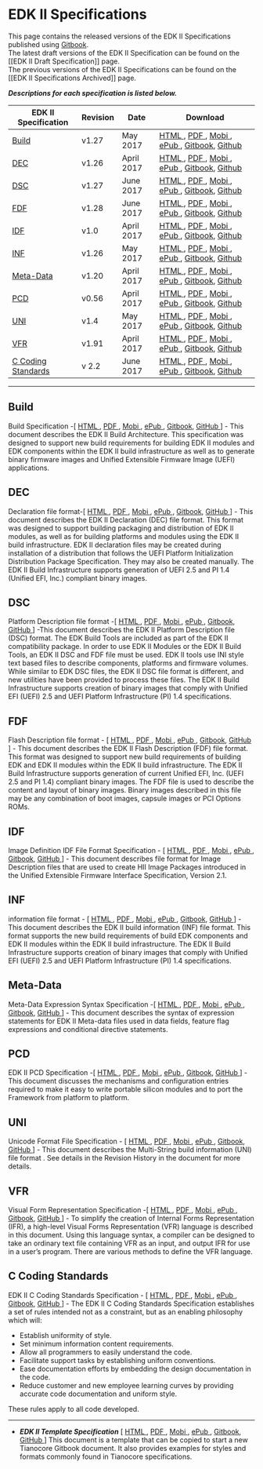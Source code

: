 # **EDK II Specifications**
This page contains the released versions of the EDK II Specifications published using [Gitbook](https://www.gitbook.com).<br>
The latest draft versions of the EDK II Specification can be found on the [[EDK II Draft Specification]] page.<Br>
The previous versions of the EDK II Specifications can be found on the [[EDK II Specifications Archived]] page.

**_Descriptions for each specification is listed below._**

| EDK II Specification | Revision  | Date | Download |
| ---------------------| --------- | ---- |---------------------------------------------|
|[Build](#build) |v1.27   | May 2017   | [HTML   ](https://edk2-docs.gitbooks.io/edk-ii-build-specification/content/v/release/1.27/), [PDF    ](https://www.gitbook.com/download/pdf/book/edk2-docs/edk-ii-build-specification/v/release/1.27), [Mobi   ](https://www.gitbook.com/download/mobi/book/edk2-docs/edk-ii-build-specification/v/release/1.27), [ePub   ](https://www.gitbook.com/download/epub/book/edk2-docs/edk-ii-build-specification/v/release/1.27), [Gitbook](https://www.gitbook.com/book/edk2-docs/edk-ii-build-specification), [Github ](https://github.com/tianocore-docs/edk2-BuildSpecification/tree/release/1.27) |
|[DEC](#dec)     |v1.26   | April 2017 |[HTML   ](https://edk2-docs.gitbooks.io/edk-ii-dec-specification/content/v/release/1.26/), [PDF    ](https://www.gitbook.com/download/pdf/book/edk2-docs/edk-ii-dec-specification/v/release/1.26), [Mobi   ](https://www.gitbook.com/download/mobi/book/edk2-docs/edk-ii-dec-specification/v/release/1.26), [ePub   ](https://www.gitbook.com/download/epub/book/edk2-docs/edk-ii-dec-specification/v/release/1.26), [Gitbook](https://www.gitbook.com/book/edk2-docs/edk-ii-dec-specification), [Github ](https://github.com/tianocore-docs/edk2-DecSpecification/tree/release/1.26)|
|[DSC](#dsc)     |v1.27   | June 2017  | [HTML   ](https://edk2-docs.gitbooks.io/edk-ii-dsc-specification/content/v/release/1.27/), [PDF    ](https://www.gitbook.com/download/pdf/book/edk2-docs/edk-ii-dsc-specification/v/release/1.27), [Mobi   ](https://www.gitbook.com/download/mobi/book/edk2-docs/edk-ii-dsc-specification/v/release/1.27), [ePub   ](https://www.gitbook.com/download/epub/book/edk2-docs/edk-ii-dsc-specification/v/release/1.27), [Gitbook](https://www.gitbook.com/book/edk2-docs/edk-ii-dsc-specification/details), [Github ](https://github.com/tianocore-docs/edk2-DscSpecification/tree/release/1.27)|
|[FDF](#fdf)     |v1.28   | June 2017  | [HTML   ](https://edk2-docs.gitbooks.io/edk-ii-fdf-specification/content/v/release/1.28/), [PDF    ](https://www.gitbook.com/download/pdf/book/edk2-docs/edk-ii-fdf-specification/v/release/1.28), [Mobi   ](https://www.gitbook.com/download/mobi/book/edk2-docs/edk-ii-fdf-specification/v/release/1.28), [ePub   ](https://www.gitbook.com/download/epub/book/edk2-docs/edk-ii-fdf-specification/v/release/1.28), [Gitbook](https://www.gitbook.com/book/edk2-docs/edk-ii-fdf-specification), [Github ](https://github.com/tianocore-docs/edk2-FdfSpecification/tree/release/1.28)|
|[IDF](#idf)     |v1.0    | April 2017 | [HTML   ](https://edk2-docs.gitbooks.io/edk-ii-idf-specification/content/v/release/1.00/), [PDF    ](https://www.gitbook.com/download/pdf/book/edk2-docs/edk-ii-idf-specification/v/release/1.00), [Mobi   ](https://www.gitbook.com/download/mobi/book/edk2-docs/edk-ii-idf-specification/v/release/1.00), [ePub   ](https://www.gitbook.com/download/epub/book/edk2-docs/edk-ii-idf-specification/v/release/1.00), [Gitbook](https://www.gitbook.com/book/edk2-docs/edk-ii-idf-specification), [Github ](https://github.com/tianocore-docs/edk2-IdfSpecification/tree/release/1.00) |
|[INF](#inf)     |v1.26   | May 2017   | [HTML   ](https://edk2-docs.gitbooks.io/edk-ii-inf-specification/content/v/release/1.26/), [PDF    ](https://www.gitbook.com/download/pdf/book/edk2-docs/edk-ii-inf-specification/v/release/1.26), [Mobi   ](https://www.gitbook.com/download/mobi/book/edk2-docs/edk-ii-inf-specification/v/release/1.26), [ePub   ](https://www.gitbook.com/download/epub/book/edk2-docs/edk-ii-inf-specification/v/release/1.26), [Gitbook](https://www.gitbook.com/book/edk2-docs/edk-ii-inf-specification), [Github ](https://github.com/tianocore-docs/edk2-InfSpecification/tree/release/1.26) |
|[Meta-Data](#meta-data)  | v1.20      | April 2017 | [HTML   ](https://edk2-docs.gitbooks.io/edk-ii-meta-data-expression-syntax-specification/content/v/release/1.20/), [PDF    ](https://www.gitbook.com/download/pdf/book/edk2-docs/edk-ii-meta-data-expression-syntax-specification/v/release/1.20), [Mobi   ](https://www.gitbook.com/download/mobi/book/edk2-docs/edk-ii-meta-data-expression-syntax-specification/v/release/1.20), [ePub   ](https://www.gitbook.com/download/epub/book/edk2-docs/edk-ii-meta-data-expression-syntax-specification/v/releas/1.20), [Gitbook](https://www.gitbook.com/book/edk2-docs/edk-ii-meta-data-expression-syntax-specification), [Github ](https://github.com/tianocore-docs/edk2-MetaDataExpressionSyntaxSpecification/tree/release/1.20) |
|[PCD](#pcd)     | v0.56  | April 2017 | [HTML   ](https://edk2-docs.gitbooks.io/edk-ii-pcd-specification/content/v/release/0.56/), [PDF    ](https://www.gitbook.com/download/pdf/book/edk2-docs/edk-ii-pcd-specification/v/release/0.56), [Mobi   ](https://www.gitbook.com/download/mobi/book/edk2-docs/edk-ii-pcd-specification/v/release/0.56), [ePub   ](https://www.gitbook.com/download/epub/book/edk2-docs/edk-ii-pcd-specification/v/release/0.56), [Gitbook](https://www.gitbook.com/book/edk2-docs/edk-ii-pcd-specification), [Github ](https://github.com/tianocore-docs/edk2-PcdSpecification/tree/release/0.56) |
|[UNI](#uni)     | v1.4   | May 2017   | [HTML   ](https://edk2-docs.gitbooks.io/edk-ii-uni-specification/content/v/release/1.40/), [PDF    ](https://www.gitbook.com/download/pdf/book/edk2-docs/edk-ii-uni-specification/v/release/1.40), [Mobi   ](https://www.gitbook.com/download/mobi/book/edk2-docs/edk-ii-uni-specification/v/release/1.40), [ePub   ](https://www.gitbook.com/download/epub/book/edk2-docs/edk-ii-uni-specification/v/release/1.40), [Gitbook](https://www.gitbook.com/book/edk2-docs/edk-ii-uni-specification), [Github ](https://github.com/tianocore-docs/edk2-UniSpecification/tree/release/1.40) |
|[VFR](#vfr)     | v1.91  | April 2017 |[HTML   ](https://edk2-docs.gitbooks.io/edk-ii-vfr-specification/content/v/release/1.91/), [PDF    ](https://www.gitbook.com/download/pdf/book/edk2-docs/edk-ii-vfr-specification/v/release/1.91), [Mobi   ](https://www.gitbook.com/download/mobi/book/edk2-docs/edk-ii-vfr-specification/v/release/1.91), [ePub   ](https://www.gitbook.com/download/epub/book/edk2-docs/edk-ii-vfr-specification/v/release/1.91), [Gitbook](https://www.gitbook.com/book/edk2-docs/edk-ii-vfr-specification), [Github ](https://github.com/tianocore-docs/edk2-VfrSpecification/tree/release/1.91) |
| [C Coding Standards](#c-coding-standards) | v 2.2 | June 2017 | [HTML   ](https://edk2-docs.gitbooks.io/edk-ii-c-coding-standards-specification/content/v/release/2.20/), [PDF    ](https://www.gitbook.com/download/pdf/book/edk2-docs/edk-ii-c-coding-standards-specification/v/release/2.20), [Mobi   ](https://www.gitbook.com/download/mobi/book/edk2-docs/edk-ii-c-coding-standards-specification/v/release/2.20), [ePub   ](https://www.gitbook.com/download/epub/book/edk2-docs/edk-ii-c-coding-standards-specification/v/release/2.20), [Gitbook](https://www.gitbook.com/book/edk2-docs/edk-ii-c-coding-standards-specification), [Github ](https://github.com/tianocore-docs/edk2-CCodingStandardsSpecification/tree/release/2.20)|







---

## Build 
Build Specification -\[
[HTML   ](https://www.gitbook.com/read/book/edk2-docs/edk-ii-build-specification),
[PDF    ](https://www.gitbook.com/download/pdf/book/edk2-docs/edk-ii-build-specification),
[Mobi   ](https://www.gitbook.com/download/mobi/book/edk2-docs/edk-ii-build-specification),
[ePub   ](https://www.gitbook.com/download/epub/book/edk2-docs/edk-ii-build-specification),
[Gitbook](https://www.gitbook.com/book/edk2-docs/edk-ii-build-specification),
[GitHub ](https://github.com/tianocore-docs/edk2-BuildSpecification)
\] - This document describes the EDK II Build Architecture. This specification was designed to support new build requirements for building EDK II modules and EDK components within the EDK II build infrastructure as well as to generate binary firmware images and Unified Extensible Firmware Image (UEFI) applications.

## DEC
Declaration file format-\[
[HTML   ](https://www.gitbook.com/read/book/edk2-docs/edk-ii-dec-specification),
[PDF    ](https://www.gitbook.com/download/pdf/book/edk2-docs/edk-ii-dec-specification),
[Mobi   ](https://www.gitbook.com/download/mobi/book/edk2-docs/edk-ii-dec-specification),
[ePub   ](https://www.gitbook.com/download/epub/book/edk2-docs/edk-ii-dec-specification),
[Gitbook](https://www.gitbook.com/book/edk2-docs/edk-ii-dec-specification),
[GitHub ](https://github.com/tianocore-docs/edk2-DecSpecification)
\] - This document describes the EDK II Declaration (DEC) file format. This format was designed to support building packaging and distribution of EDK II modules, as well as for building platforms and modules using the EDK II build infrastructure. EDK II declaration files may be created during installation of a distribution that follows the UEFI Platform Initialization Distribution Package Specification. They may also be created manually. The EDK II Build Infrastructure supports generation of UEFI 2.5 and PI 1.4 (Unified EFI, Inc.) compliant binary images.

## DSC
Platform Description file format -\[
[HTML   ](https://www.gitbook.com/read/book/edk2-docs/edk-ii-dsc-specification),
[PDF    ](https://www.gitbook.com/download/pdf/book/edk2-docs/edk-ii-dsc-specification),
[Mobi   ](https://www.gitbook.com/download/mobi/book/edk2-docs/edk-ii-dsc-specification),
[ePub   ](https://www.gitbook.com/download/epub/book/edk2-docs/edk-ii-dsc-specification),
[Gitbook](https://www.gitbook.com/book/edk2-docs/edk-ii-dsc-specification/details),
[GitHub ](https://github.com/tianocore-docs/edk2-DscSpecification)
\] -This document describes the EDK II Platform Description file (DSC) format. The EDK Build Tools are included as part of the EDK II compatibility package. In order to use EDK II Modules or the EDK II Build Tools, an EDK II DSC and FDF file must be used. EDK II tools use INI style text based files to describe components, platforms and firmware volumes. While similar to EDK DSC files, the EDK II DSC file format is different, and new utilities have been provided to process these files. The EDK II Build Infrastructure supports creation of binary images that comply with Unified EFI (UEFI) 2.5 and UEFI Platform Infrastructure (PI) 1.4 specifications.


## FDF
Flash Description file format - \[
[HTML   ](https://www.gitbook.com/read/book/edk2-docs/edk-ii-fdf-specification),
[PDF    ](https://www.gitbook.com/download/pdf/book/edk2-docs/edk-ii-fdf-specification),
[Mobi   ](https://www.gitbook.com/download/mobi/book/edk2-docs/edk-ii-fdf-specification),
[ePub   ](https://www.gitbook.com/download/epub/book/edk2-docs/edk-ii-fdf-specification),
[Gitbook](https://www.gitbook.com/book/edk2-docs/edk-ii-fdf-specification),
[GitHub ](https://github.com/tianocore-docs/edk2-FdfSpecification)
\] - This document describes the EDK II Flash Description (FDF) file format. This format was designed to support new build requirements of building EDK and EDK II modules within the EDK II build infrastructure. The EDK II Build Infrastructure supports generation of current Unified EFI, Inc. (UEFI 2.5 and PI 1.4) compliant binary images. The FDF file is used to describe the content and layout of binary images. Binary images described in this file may be any combination of boot images, capsule images or PCI Options ROMs.

## IDF
Image Definition IDF File Format Specification -  \[
[HTML   ](https://www.gitbook.com/read/book/edk2-docs/edk-ii-idf-specification),
[PDF    ](https://www.gitbook.com/download/pdf/book/edk2-docs/edk-ii-idf-specification),
[Mobi   ](https://www.gitbook.com/download/mobi/book/edk2-docs/edk-ii-idf-specification),
[ePub   ](https://www.gitbook.com/download/epub/book/edk2-docs/edk-ii-idf-specification),
[Gitbook](https://www.gitbook.com/book/edk2-docs/edk-ii-idf-specification),
[GitHub ](https://github.com/tianocore-docs/edk2-IdfSpecification)
\] -
This document describes file format for Image Description files that are used to create HII Image Packages introduced in the Unified Extensible Firmware Interface Specification, Version 2.1.

## INF
information file format - \[
[HTML   ](https://www.gitbook.com/read/book/edk2-docs/edk-ii-inf-specification),
[PDF    ](https://www.gitbook.com/download/pdf/book/edk2-docs/edk-ii-inf-specification),
[Mobi   ](https://www.gitbook.com/download/mobi/book/edk2-docs/edk-ii-inf-specification),
[ePub   ](https://www.gitbook.com/download/epub/book/edk2-docs/edk-ii-inf-specification),
[Gitbook](https://www.gitbook.com/book/edk2-docs/edk-ii-inf-specification),
[GitHub ](https://github.com/tianocore-docs/edk2-InfSpecification)
\] - This document describes the EDK II build information (INF) file format. This format supports the new build requirements of build EDK components and EDK II modules within the EDK II build infrastructure. The EDK II Build Infrastructure supports creation of binary images that comply with Unified EFI (UEFI) 2.5 and UEFI Platform Infrastructure (PI) 1.4 specifications.

## Meta-Data
Meta-Data Expression Syntax Specification -\[
[HTML   ](https://www.gitbook.com/read/book/edk2-docs/edk-ii-meta-data-expression-syntax-specification),
[PDF    ](https://www.gitbook.com/download/pdf/book/edk2-docs/edk-ii-meta-data-expression-syntax-specification),
[Mobi   ](https://www.gitbook.com/download/mobi/book/edk2-docs/edk-ii-meta-data-expression-syntax-specification),
[ePub   ](https://www.gitbook.com/download/epub/book/edk2-docs/edk-ii-meta-data-expression-syntax-specification),
[Gitbook](https://www.gitbook.com/book/edk2-docs/edk-ii-meta-data-expression-syntax-specification),
[GitHub ](https://github.com/tianocore-docs/edk2-MetaDataExpressionSyntaxSpecification)
\] - This document describes the syntax of expression statements for EDK II Meta-data files used in data fields, feature flag expressions and conditional directive statements.

## PCD
EDK II PCD Specification -\[
[HTML   ](https://www.gitbook.com/read/book/edk2-docs/edk-ii-pcd-specification),
[PDF    ](https://www.gitbook.com/download/pdf/book/edk2-docs/edk-ii-pcd-specification),
[Mobi   ](https://www.gitbook.com/download/mobi/book/edk2-docs/edk-ii-pcd-specification),
[ePub   ](https://www.gitbook.com/download/epub/book/edk2-docs/edk-ii-pcd-specification),
[Gitbook](https://www.gitbook.com/book/edk2-docs/edk-ii-pcd-specification),
[GitHub ](https://github.com/tianocore-docs/edk2-PcdSpecification)
\] - This document discusses the mechanisms and configuration entries required to make it easy to write portable silicon modules and to port the Framework from platform to platform.


## UNI
Unicode Format File Specification -  \[
[HTML   ](https://www.gitbook.com/read/book/edk2-docs/edk-ii-uni-specification),
[PDF    ](https://www.gitbook.com/download/pdf/book/edk2-docs/edk-ii-uni-specification),
[Mobi   ](https://www.gitbook.com/download/mobi/book/edk2-docs/edk-ii-uni-specification),
[ePub   ](https://www.gitbook.com/download/epub/book/edk2-docs/edk-ii-uni-specification),
[Gitbook](https://www.gitbook.com/book/edk2-docs/edk-ii-uni-specification),
[GitHub ](https://github.com/tianocore-docs/edk2-UniSpecification)
\] - This document describes the Multi-String build information (UNI) file format . See details in the Revision History in the document for more details.

## VFR
Visual Form Representation Specification -\[
[HTML   ](https://www.gitbook.com/read/book/edk2-docs/edk-ii-vfr-specification),
[PDF    ](https://www.gitbook.com/download/pdf/book/edk2-docs/edk-ii-vfr-specification),
[Mobi   ](https://www.gitbook.com/download/mobi/book/edk2-docs/edk-ii-vfr-specification),
[ePub   ](https://www.gitbook.com/download/epub/book/edk2-docs/edk-ii-vfr-specification),
[Gitbook](https://www.gitbook.com/book/edk2-docs/edk-ii-vfr-specification),
[GitHub ](https://github.com/tianocore-docs/edk2-VfrSpecification)
\] - To simplify the creation of Internal Forms Representation (IFR), a high-level Visual Forms Representation (VFR) language is described in this document. Using this language syntax, a compiler can be designed to take an ordinary text file containing VFR as an input, and output IFR for use in a user’s program. There are various methods to define the VFR language.


## C Coding Standards
EDK II C Coding Standards Specification - \[
[HTML   ](https://www.gitbook.com/read/book/edk2-docs/edk-ii-c-coding-standards-specification),
[PDF    ](https://www.gitbook.com/download/pdf/book/edk2-docs/edk-ii-c-coding-standards-specification),
[Mobi   ](https://www.gitbook.com/download/mobi/book/edk2-docs/edk-ii-c-coding-standards-specification),
[ePub   ](https://www.gitbook.com/download/epub/book/edk2-docs/edk-ii-c-coding-standards-specification),
[Gitbook](https://www.gitbook.com/book/edk2-docs/edk-ii-c-coding-standards-specification),
[GitHub ](https://github.com/tianocore-docs/edk2-CCodingStandardsSpecification)
\] - The EDK II C Coding Standards Specification establishes a set of rules intended not as
a constraint, but as an enabling philosophy which will:
  * Establish uniformity of style.
  * Set minimum information content requirements.
  * Allow all programmers to easily understand the code.
  * Facilitate support tasks by establishing uniform conventions.
  * Ease documentation efforts by embedding the design documentation in the code.
  * Reduce customer and new employee learning curves by providing accurate code documentation and uniform style.

  These rules apply to all code developed.

---

* **_EDK II Template Specification_** \[
[HTML   ](https://www.gitbook.com/read/book/edk2-docs/edk-ii-template-specification),
[PDF    ](https://www.gitbook.com/download/pdf/book/edk2-docs/edk-ii-template-specification),
[Mobi   ](https://www.gitbook.com/download/mobi/book/edk2-docs/edk-ii-template-specification),
[ePub   ](https://www.gitbook.com/download/epub/book/edk2-docs/edk-ii-template-specification),
[Gitbook](https://www.gitbook.com/book/edk2-docs/edk-ii-template-specification),
[GitHub ](https://github.com/tianocore-docs/edk2-TemplateSpecification)
\] This document is a template that can be copied to start a new Tianocore Gitbook document. It also provides examples for styles and formats commonly found in Tianocore specifications.

